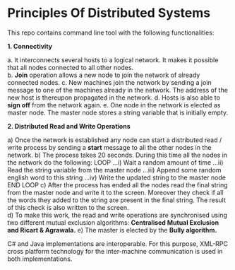 # Principles Of Distributed Systems

This repo contains command line tool with the following functionalities:

**1. Connectivity**

a. It interconnects several hosts to a logical network. It makes it possible that all nodes connected to all other nodes.  
b. **Join** operation allows a new node to join the network of already connected nodes.
c. New machines join the network by sending a join message to one of the machines already in the network. 
The address of the new host is thereupon propagated in the network.
d. Hosts is also able to **sign off** from the network again.
e. One node in the network is elected as master node. The master node stores a string variable that is initially empty.

**2. Distributed Read and Write Operations**

a) Once the network is established any node can start a distributed read / write process by 
sending a **start** message to all the other nodes in the network. 
b) The  process  takes  20  seconds.  During  this  time  all  the  nodes 
in  the  network  do  the following: 
LOOP
...i)   Wait a random amount of time 
...ii)  Read the string variable from the master node 
...iii) Append some random english word to this string 
...iv)  Write the updated string to the master node 
END LOOP
c) After the process has ended all the nodes read the final string from the master node and write  it  to  the  screen.
Moreover  they  check  if  all  the  words  they  added  to  the  string  are present in the final string.
The result of this check is also written to the screen.  
d) To make this work, the read and write operations are synchronised using two  different  mutual 
exclusion algorithms: **Centralised Mutual Exclusion and Ricart & Agrawala.**
e) The master is elected by the **Bully algorithm.**

C# and Java implementations  are  interoperable.  For  this  purpose,  XML-RPC cross platform technology 
for the inter-machine communication is used in both implementations.

